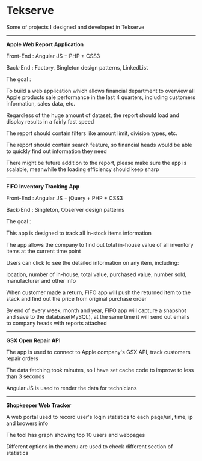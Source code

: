 # Tekserve

Some of projects I designed and developed in Tekserve

-----------------------------------------------------

**Apple Web Report Application**

Front-End : Angular JS + PHP + CSS3

Back-End : Factory, Singleton design patterns, LinkedList 

The goal :

To build a web application which allows financial department to overview all Apple products sale performance in the last 4 quarters, including customers information, sales data, etc.

Regardless of the huge amount of dataset, the report should load and display results in a fairly fast speed

The report should contain filters like amount limit, division types, etc.

The report should contain search feature, so financial heads would be able to quickly find out information they need

There might be future addition to the report, please make sure the app is scalable, meanwhile the loading efficiency should keep sharp

-----------------------------------------------------

**FIFO Inventory Tracking App**

Front-End : Angular JS + jQuery + PHP + CSS3

Back-End : Singleton, Observer design patterns

The goal :

This app is designed to track all in-stock items information

The app allows the company to find out total in-house value of all inventory items at the current time point 

Users can click to see the detailed information on any item, including:

location, number of in-house, total value, purchased value, number sold, manufacturer and other info

When customer made a return, FIFO app will push the returned item to the stack and find out the price from original purchase order

By end of every week, month and year, FIFO app will capture a snapshot and save to the database(MySQL), at the same time it will send out emails to company heads with reports attached

-----------------------------------------------------

**GSX Open Repair API**

The app is used to connect to Apple company's GSX API, track customers repair orders 

The data fetching took minutes, so I have set cache code to improve to less than 3 seconds

Angular JS is used to render the data for technicians

-----------------------------------------------------

**Shopkeeper Web Tracker**

A web portal used to record user's login statistics to each page/url, time, ip and browers info

The tool has graph showing top 10 users and webpages

Different options in the menu are used to check different section of statistics


